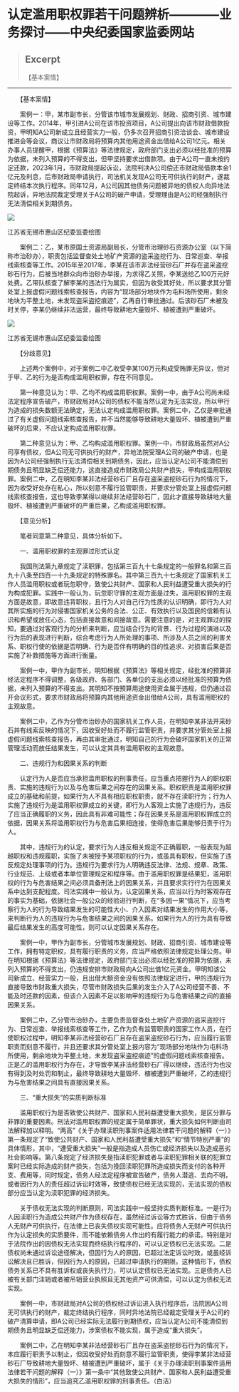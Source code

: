 
# 认定滥用职权罪若干问题辨析————业务探讨——中央纪委国家监委网站

> ## Excerpt
> 【基本案情】

---
　　【基本案情】

　　案例一：甲，某市副市长，分管该市城市发展规划、财政、招商引资、城市建设等工作。2014年，甲引进A公司在该市投资项目，A公司提出向该市财政借款投资，甲明知A公司新成立且经营实力一般，仍多次召开招商引资洽谈会、城市建设推进会等会议，商议让市财政局将预算内其他用途资金出借给A公司1亿元。相关办事人员提醒甲，根据《预算法》等法律规定，政府部门支出必须以经批准的预算为依据，未列入预算的不得支出，但甲坚持要求出借款项。由于A公司一直未按约定还款，2023年1月，市财政局提起诉讼，法院判决A公司偿还市财政局借款本金1亿元及利息，后市财政局申请执行，司法机关发现A公司无可供执行的财产，遂裁定终结本次执行程序。同年12月，A公司因其他债务问题被异地的债权人向异地法院起诉，异地法院裁定受理关于A公司的破产申请，受理理由是A公司经强制执行无法清偿相关到期债务。

![](https://www.ccdi.gov.cn/hdjln/ywtt/202409/W020240927568812537615.jpeg)

江苏省无锡市惠山区纪委监委绘图

　　案例二：乙，某市原国土资源局副局长，分管市治理砂石资源办公室（以下简称市治砂办），职责包括监督查处土地矿产资源的盗采盗挖行为、日常巡查、举报线索核查等工作。2015年至2017年，李某在该市非法经营砂石厂并存在盗采盗挖砂石行为，后被当地群众向市治砂办举报，为求得乙关照，李某送给乙100万元好处费。乙带队核查了解李某的违法行为属实，但因为收受其好处，所以要求其分管处室上报虚假问题线索核查报告，内容为“现场部分地块作为屯料场所使用，剩余地块为平整土地，未发现盗采盗挖痕迹”，乙再自行审批通过。后该砂石厂未被及时关停，李某仍继续非法运营，最终导致耕地大量毁坏、植被遭到严重破坏。

![](https://www.ccdi.gov.cn/hdjln/ywtt/202409/W020240927568812609625.jpeg)

江苏省无锡市惠山区纪委监委绘图

　　【分歧意见】

　　上述两个案例中，对于案例二中乙收受李某100万元构成受贿罪无异议，但对于甲、乙的行为是否构成滥用职权罪，存在不同意见。

　　第一种意见认为：甲、乙均不构成滥用职权罪。案例一中，由于A公司尚未经法定程序宣告破产，市财政局对A公司的债权不能当然认定为无法实现，所以甲行为造成的损失数额无法确定，无法认定构成滥用职权罪。案例二中，乙仅是审批通过了有关虚假问题线索核查报告，并不当然能够导致耕地大量毁坏、植被遭到严重破坏的后果，不应认定构成滥用职权罪。

　　第二种意见认为：甲、乙均构成滥用职权罪。案例一中，市财政局虽然对A公司享有债权，但A公司无可供执行的财产，异地法院受理A公司的破产申请，也是因为A公司经强制执行无法清偿相关到期债务，因此，应当认定A公司不能清偿到期债务且明显缺乏偿还能力，这直接造成市财政局公共财产损失，甲构成滥用职权罪。案例二中，乙在明知李某非法经营砂石厂且存在盗采盗挖砂石行为的情况下，因为收受好处存在私心，所以刻意不履行监管职责，并要求分管处室上报虚假问题线索核查报告，这也导致李某得以继续非法经营砂石厂，因此才直接导致耕地大量毁坏、植被遭到严重破坏的严重后果，乙构成滥用职权罪。

　　【意见分析】

　　笔者同意第二种意见，具体分析如下。

　　一、滥用职权罪的主观罪过形式认定

　　我国刑法第九章规定了渎职罪，包括第三百九十七条规定的一般罪名和第三百九十八条至四百一十九条规定的特殊罪名。其中第三百九十七条规定了国家机关工作人员滥用职权或者玩忽职守，致使公共财产、国家和人民利益遭受重大损失的行为构成犯罪。实践中一般认为，玩忽职守罪的主观方面是过失，滥用职权罪的主观方面是故意，即故意违背职权，且行为人对自己行为性质的认识明确，即行为人对其所实施的行为对侵害国家机关公务的合法、公正、有效执行以及国民的信赖有认识和希望或放任心态，包括直接故意和间接故意。需要注意的是，对主观罪过的探知，要通过对客观行为的分析来判断，应当结合行为的背景、行为过程的演进以及行为后的表现进行判断，综合考虑行为人所处理的事项、所涉及人员之间的利害关系、职权行使的依据是否明确、行为是否伴有明确的目的性追求、对损害后果是否实施了补救措施等方面进行衡量。

　　案例一中，甲作为副市长，明知根据《预算法》等相关规定，经批准的预算非经法定程序不得调整，各级政府、各部门、各单位的支出必须以经批准的预算为依据，未列入预算的不得支出。其明知不按预算用途使用资金属于违规，但仍通过召开会议形式，要求市财政局将预算内其他用途资金出借给A公司，具有滥用职权的主观故意。

　　案例二中，乙作为分管市治砂办的国家机关工作人员，在明知李某非法开采砂石并有线索反映的情况下，因收受好处而不履行监管职责，并要求其分管处室上报虚假问题线索核查报告，再由其审批通过，明知自己的行为会破坏国家机关的正常管理活动而放任结果发生，可以认定其具有滥用职权的主观故意。

　　二、违规行为和因果关系的判断

　　认定行为人是否应当承担滥用职权的刑事责任，应当重点把握行为人的职权职责、实施的违规行为以及与危害后果之间存在的因果关系。职权职责是滥用职权罪成立的基础和前提，如果行为人不具有相应职权职责，就不存在渎职行为；行为人实施了违规行为是滥用职权罪成立的关键，即行为人客观上实施了违规行为，违反了应当正确履职的义务，因此具有非难可能性；存在因果关系是滥用职权罪成立的依据，因果关系将滥用职权行为与危害后果相连接，使得危害后果能够归责于行为人。

　　其中，违规行为的认定，要求行为人违反相关规定不正确履职，一般表现为超越职权和违规履职，实施了未被授予某项职权的行为，或虽具有职权，但实施了违反规定处理事项的行为。违规行为要求行为人明确违反法律、法规、规章、政策、行业规范、上级或者本单位管理规定和程序等。由于滥用职权罪是结果犯，滥用职权的行为与危害结果之间必须具备刑法上的因果关系，并且要求实行行为在因果关系中达到支配程度。司法实践中一般认为，认定因果关系，应当以行为时客观存在的事实为基础，依据社会一般公众的经验进行判断，在“多因一果”情况下，应当考察行为人的行为导致结果发生的可能性大小、介入因素对结果发生的作用大小等，来判断行为人的违规行为与危害结果之间的因果关系。如果行为人的行为具有导致最后结果发生的高度可能性，则可以认定因果关系存在。

　　案例一中，甲作为副市长，分管城市发展规划、财政、招商引资、城市建设等工作，拥有特定职权，具有履行职责的义务，应当严格依照法律规定处理公务。甲在明知根据《预算法》等法律规定，政府部门支出必须以经批准的预算为依据，未列入预算的不得支出，仍违规安排市财政局向A公司出借1亿元资金。甲明知该公司新成立、经营实力一般，且出借大额资金没有依照法律规定进行，甲的违规行为直接导致市财政重大损失，尽管市财政损失后果的发生介入了A公司经营不善、不能及时还款的因素，但该介入因素不足以影响甲的违规行为与危害结果之间的直接因果关系。

　　案例二中，乙分管市治砂办，主要负责监督查处土地矿产资源的盗采盗挖行为、日常巡查、举报线索核查等工作，乙作为负有监管职责的国家工作人员，在行使职权过程中，明知李某非法经营砂石厂且存在盗采盗挖砂石行为，应当履行监管职责而刻意不履行，并且还要求其分管处室上报内容为“现场部分地块作为屯料场所使用，剩余地块为平整土地，未发现盗采盗挖痕迹”的虚假问题线索核查报告。正是乙的滥用职权行为存在，才导致李某非法经营砂石厂得以继续，违法行为也没有得到及时处罚和制止，最终导致耕地大量毁坏、植被遭到严重破坏，乙的违规行为与危害结果之间具有直接因果关系。

　　三、“重大损失”的实质判断标准

　　滥用职权行为是否致使公共财产、国家和人民利益遭受重大损失，是区分罪与非罪的重要因素。刑法对滥用职权罪的规定属于简单罪状，重大损失如何判断由司法解释加以释明。“两高”《关于办理渎职刑事案件适用法律若干问题的解释（一）》第一条规定了“致使公共财产、国家和人民利益遭受重大损失”和“情节特别严重”的具体情形，其中，“遭受重大损失”一般是指造成人员伤亡或经济损失以及造成恶劣社会影响等。第八条规定了经济损失是指渎职犯罪或者与渎职犯罪相关联的犯罪立案时已经实际造成的财产损失，包括为挽回渎职犯罪所造成损失而支付的各种开支、费用等，同时规定，债务人经法定程序被宣告破产，债务人潜逃、去向不明，或者因行为人的责任超过诉讼时效等，致使债权已经无法实现的，无法实现的债权部分应当认定为渎职犯罪的经济损失。

　　关于债权无法实现的判断原则，司法实践中一般坚持实质判断标准。一是行为人因渎职行为造成公共财产作为债权存在，虽然经过诉讼等方式胜诉，但由于债务人无财产可供执行，在法律上已丧失债权实现可能性。应将债务人无财产可供执行作为认定损失的实质要件，而不能依赖债务人作出的有履行能力的承诺。特别是对于法院作出的因债权无法实现而终结执行程序的，可以认定债权已无法实现。二是债权尚未通过诉讼途径解决，但因行为人的原因，已超过法定诉讼时效，或虽经诉讼解决且已胜诉，但因行为人的原因，已超过申请执行的期限。这种情形下，债权债务关系已不具有胜诉权或丧失执行力，可以认定债权已无法实现。三是债务人已被有关部门注销或者被吊销营业执照且无其他资产可供清偿，可以认定为债权无法实现。

　　案例一中，市财政局对A公司的债权经过诉讼进入执行程序后，法院因A公司无可供执行的财产，裁定终结执行程序，同时异地法院已经裁定受理关于A公司的破产清算申请，即A公司已经实际无法履行到期债权，应当认定A公司不能清偿到期债务且明显缺乏偿还能力，涉案债权不能实现，属于造成“重大损失”。

　　案例二中，乙在明知李某非法经营砂石厂且存在盗采盗挖砂石行为的情况下，本应履行职责予以制止，但因收受好处而刻意不履行监管职责，使得李某非法经营砂石厂导致耕地大量毁坏、植被遭到严重破坏，属于《关于办理渎职刑事案件适用法律若干问题的解释（一）》第一条中“其他致使公共财产、国家和人民利益遭受重大损失的情形”，应当追究乙滥用职权罪的刑事责任。（白洁）
